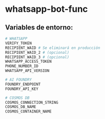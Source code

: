 # whatsapp-bot-func

## Variables de entorno:
```python
# WHATSAPP
VERIFY_TOKEN
RECIPIENT_WAID # Se eliminará en producción
RECIPIENT_WAID_2 # (opcional)
RECIPIENT_WAID_3 # (opcional)
WHATSAPP_ACCESS_TOKEN
PHONE_NUMBER_ID
WHATSAPP_API_VERSION

# AI FOUNDRY
FOUNDRY_ENDPOINT
FOUNDRY_API_KEY

# COSMOS DB
COSMOS_CONNECTION_STRING
COSMOS_DB_NAME
COSMOS_CONTAINER_NAME
```

